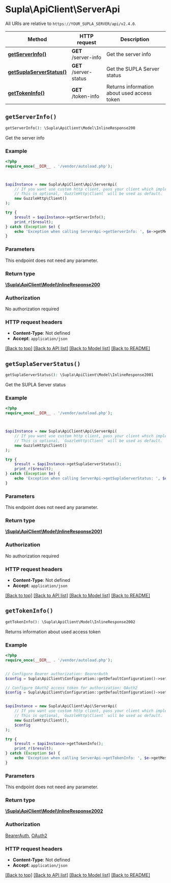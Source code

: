 # Supla\ApiClient\ServerApi

All URIs are relative to `https://YOUR_SUPLA_SERVER/api/v2.4.0`.

Method | HTTP request | Description
------------- | ------------- | -------------
[**getServerInfo()**](ServerApi.md#getServerInfo) | **GET** /server-info | Get the server info
[**getSuplaServerStatus()**](ServerApi.md#getSuplaServerStatus) | **GET** /server-status | Get the SUPLA Server status
[**getTokenInfo()**](ServerApi.md#getTokenInfo) | **GET** /token-info | Returns information about used access token


## `getServerInfo()`

```php
getServerInfo(): \Supla\ApiClient\Model\InlineResponse200
```

Get the server info

### Example

```php
<?php
require_once(__DIR__ . '/vendor/autoload.php');



$apiInstance = new Supla\ApiClient\Api\ServerApi(
    // If you want use custom http client, pass your client which implements `GuzzleHttp\ClientInterface`.
    // This is optional, `GuzzleHttp\Client` will be used as default.
    new GuzzleHttp\Client()
);

try {
    $result = $apiInstance->getServerInfo();
    print_r($result);
} catch (Exception $e) {
    echo 'Exception when calling ServerApi->getServerInfo: ', $e->getMessage(), PHP_EOL;
}
```

### Parameters

This endpoint does not need any parameter.

### Return type

[**\Supla\ApiClient\Model\InlineResponse200**](../Model/InlineResponse200.md)

### Authorization

No authorization required

### HTTP request headers

- **Content-Type**: Not defined
- **Accept**: `application/json`

[[Back to top]](#) [[Back to API list]](../../README.md#endpoints)
[[Back to Model list]](../../README.md#models)
[[Back to README]](../../README.md)

## `getSuplaServerStatus()`

```php
getSuplaServerStatus(): \Supla\ApiClient\Model\InlineResponse2001
```

Get the SUPLA Server status

### Example

```php
<?php
require_once(__DIR__ . '/vendor/autoload.php');



$apiInstance = new Supla\ApiClient\Api\ServerApi(
    // If you want use custom http client, pass your client which implements `GuzzleHttp\ClientInterface`.
    // This is optional, `GuzzleHttp\Client` will be used as default.
    new GuzzleHttp\Client()
);

try {
    $result = $apiInstance->getSuplaServerStatus();
    print_r($result);
} catch (Exception $e) {
    echo 'Exception when calling ServerApi->getSuplaServerStatus: ', $e->getMessage(), PHP_EOL;
}
```

### Parameters

This endpoint does not need any parameter.

### Return type

[**\Supla\ApiClient\Model\InlineResponse2001**](../Model/InlineResponse2001.md)

### Authorization

No authorization required

### HTTP request headers

- **Content-Type**: Not defined
- **Accept**: `application/json`

[[Back to top]](#) [[Back to API list]](../../README.md#endpoints)
[[Back to Model list]](../../README.md#models)
[[Back to README]](../../README.md)

## `getTokenInfo()`

```php
getTokenInfo(): \Supla\ApiClient\Model\InlineResponse2002
```

Returns information about used access token

### Example

```php
<?php
require_once(__DIR__ . '/vendor/autoload.php');


// Configure Bearer authorization: BearerAuth
$config = Supla\ApiClient\Configuration::getDefaultConfiguration()->setAccessToken('YOUR_ACCESS_TOKEN');

// Configure OAuth2 access token for authorization: OAuth2
$config = Supla\ApiClient\Configuration::getDefaultConfiguration()->setAccessToken('YOUR_ACCESS_TOKEN');


$apiInstance = new Supla\ApiClient\Api\ServerApi(
    // If you want use custom http client, pass your client which implements `GuzzleHttp\ClientInterface`.
    // This is optional, `GuzzleHttp\Client` will be used as default.
    new GuzzleHttp\Client(),
    $config
);

try {
    $result = $apiInstance->getTokenInfo();
    print_r($result);
} catch (Exception $e) {
    echo 'Exception when calling ServerApi->getTokenInfo: ', $e->getMessage(), PHP_EOL;
}
```

### Parameters

This endpoint does not need any parameter.

### Return type

[**\Supla\ApiClient\Model\InlineResponse2002**](../Model/InlineResponse2002.md)

### Authorization

[BearerAuth](../../README.md#BearerAuth), [OAuth2](../../README.md#OAuth2)

### HTTP request headers

- **Content-Type**: Not defined
- **Accept**: `application/json`

[[Back to top]](#) [[Back to API list]](../../README.md#endpoints)
[[Back to Model list]](../../README.md#models)
[[Back to README]](../../README.md)
